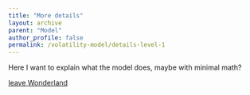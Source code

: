 ```yaml
---
title: "More details"
layout: archive
parent: "Model"
author_profile: false
permalink: /volatility-model/details-level-1
---
```


Here I want to explain what the model does, maybe with minimal math?

[leave Wonderland](:/volatility-model/)
